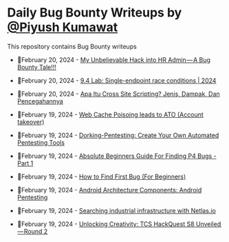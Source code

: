 # Daily Bug Bounty Writeups by [@Piyush Kumawat](https://twitter.com/piyush_supiy) 
This repository contains Bug Bounty writeups

<!-- BLOG-POST-LIST:START -->
 - 💯February 20, 2024 - [My Unbelievable Hack into HR Admin — A Bug Bounty Tale!!!](https://medium.com/@ratnadip1998/my-unbelievable-hack-into-hr-admin-a-bug-bounty-tale-853338770d8c?source=rss------bug_bounty-5) 

 - 💯February 20, 2024 - [9.4 Lab: Single-endpoint race conditions | 2024](https://cyberw1ng.medium.com/9-4-lab-single-endpoint-race-conditions-2024-40b12d1ae4be?source=rss------bug_bounty-5) 

 - 💯February 20, 2024 - [Apa Itu Cross Site Scripting? Jenis, Dampak, Dan Pencegahannya](https://medium.com/@yasminramadini/apa-itu-cross-site-scripting-jenis-dampak-dan-pencegahannya-e507eedb43f8?source=rss------bug_bounty-5) 

 - 💯February 19, 2024 - [Web Cache Poisoing leads to ATO &lpar;Account takeover&rpar;](https://medium.com/@hoosgamer/web-cache-poisoing-leads-to-ato-account-takeover-2522b4583a97?source=rss------bug_bounty-5) 

 - 💯February 19, 2024 - [Dorking-Pentesting: Create Your Own Automated Pentesting Tools](https://medium.com/@elniak/dorking-pentesting-create-your-own-automated-pentesting-tools-11134114c2b7?source=rss------bug_bounty-5) 

 - 💯February 19, 2024 - [Absolute Beginners Guide For Finding P4 Bugs -Part 1](https://medium.com/@avbhijitdutta99/absolute-beginners-guide-for-finding-p4-bugs-part-1-5585cc94ac8b?source=rss------bug_bounty-5) 

 - 💯February 19, 2024 - [How to Find First Bug &lpar;For Beginners&rpar;](https://hackerhq.medium.com/how-to-find-first-bug-for-beginners-22a9177e94a0?source=rss------bug_bounty-5) 

 - 💯February 19, 2024 - [Android Architecture Components: Android Pentesting](https://bot2root.medium.com/android-architecture-components-android-pentesting-1279e35c2d32?source=rss------bug_bounty-5) 

 - 💯February 19, 2024 - [Searching industrial infrastructure with Netlas.io](https://netlas.medium.com/searching-industrial-infrastructure-with-netlas-io-49c08ca519a2?source=rss------bug_bounty-5) 

 - 💯February 19, 2024 - [Unlocking Creativity: TCS HackQuest S8 Unveiled — Round 2](https://medium.com/@Dark_D3v1l/unlocking-creativity-tcs-hackquest-s8-unveiled-round-2-a311e68becd4?source=rss------bug_bounty-5) 
<!-- BLOG-POST-LIST:END -->
